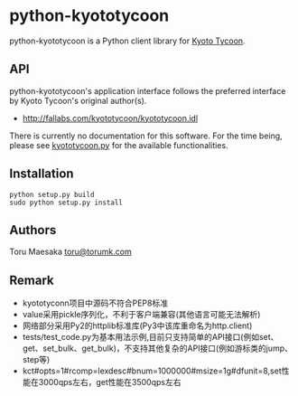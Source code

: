 # python-kyototycoon

python-kyototycoon is a Python client library for [Kyoto Tycoon](http://fallabs.com/kyototycoon/).

## API

python-kyototycoon's application interface follows the preferred interface by Kyoto Tycoon's original author(s).

- http://fallabs.com/kyototycoon/kyototycoon.idl

There is currently no documentation for this software. For the time being, please see [kyototycoon.py](https://github.com/tmaesaka/python-kyototycoon/blob/master/kyototycoon/kyototycoon.py) for the available functionalities.

## Installation

```
python setup.py build
sudo python setup.py install
```

## Authors

Toru Maesaka <toru@torumk.com>

## Remark
- kyototyconn项目中源码不符合PEP8标准
- value采用pickle序列化，不利于客户端兼容(其他语言可能无法解析)
- 网络部分采用Py2的httplib标准库(Py3中该库重命名为http.client)
- tests/test_code.py为基本用法示例,目前只支持简单的API接口(例如set、get、set_bulk、get_bulk)，不支持其他复杂的API接口(例如游标类的jump、step等)
- kct#opts=1#rcomp=lexdesc#bnum=1000000#msize=1g#dfunit=8,set性能在3000qps左右，get性能在3500qps左右